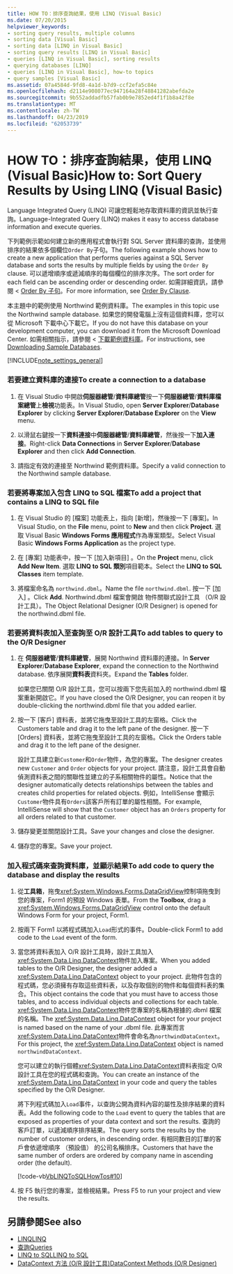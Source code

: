 ```yaml
---
title: HOW TO：排序查詢結果，使用 LINQ (Visual Basic)
ms.date: 07/20/2015
helpviewer_keywords:
- sorting query results, multiple columns
- sorting data [Visual Basic]
- sorting data [LINQ in Visual Basic]
- sorting query results [LINQ in Visual Basic]
- queries [LINQ in Visual Basic], sorting results
- querying databases [LINQ]
- queries [LINQ in Visual Basic], how-to topics
- query samples [Visual Basic]
ms.assetid: 07a4584d-9fd8-4a1d-b7d9-ccf2efa5c84e
ms.openlocfilehash: d2114e908077ec947164a28f48841282abefda2e
ms.sourcegitcommit: 9b552addadfb57fab0b9e7852ed4f1f1b8a42f8e
ms.translationtype: MT
ms.contentlocale: zh-TW
ms.lasthandoff: 04/23/2019
ms.locfileid: "62053739"
---
```

# <a name="how-to-sort-query-results-by-using-linq-visual-basic"></a><span data-ttu-id="53a83-102">HOW TO：排序查詢結果，使用 LINQ (Visual Basic)</span><span class="sxs-lookup"><span data-stu-id="53a83-102">How to: Sort Query Results by Using LINQ (Visual Basic)</span></span>
<span data-ttu-id="53a83-103">Language Integrated Query (LINQ) 可讓您輕鬆地存取資料庫的資訊並執行查詢。</span><span class="sxs-lookup"><span data-stu-id="53a83-103">Language-Integrated Query (LINQ) makes it easy to access database information and execute queries.</span></span>  
  
 <span data-ttu-id="53a83-104">下列範例示範如何建立新的應用程式會執行對 SQL Server 資料庫的查詢，並使用排序的結果依多個欄位`Order By`子句。</span><span class="sxs-lookup"><span data-stu-id="53a83-104">The following example shows how to create a new application that performs queries against a SQL Server database and sorts the results by multiple fields by using the `Order By` clause.</span></span> <span data-ttu-id="53a83-105">可以遞增順序或遞減順序的每個欄位的排序次序。</span><span class="sxs-lookup"><span data-stu-id="53a83-105">The sort order for each field can be ascending order or descending order.</span></span> <span data-ttu-id="53a83-106">如需詳細資訊，請參閱 < [Order By 子句](../../../../visual-basic/language-reference/queries/order-by-clause.md)。</span><span class="sxs-lookup"><span data-stu-id="53a83-106">For more information, see [Order By Clause](../../../../visual-basic/language-reference/queries/order-by-clause.md).</span></span>  
  
 <span data-ttu-id="53a83-107">本主題中的範例使用 Northwind 範例資料庫。</span><span class="sxs-lookup"><span data-stu-id="53a83-107">The examples in this topic use the Northwind sample database.</span></span> <span data-ttu-id="53a83-108">如果您的開發電腦上沒有這個資料庫，您可以從 Microsoft 下載中心下載它。</span><span class="sxs-lookup"><span data-stu-id="53a83-108">If you do not have this database on your development computer, you can download it from the Microsoft Download Center.</span></span> <span data-ttu-id="53a83-109">如需相關指示，請參閱 <<c0> [ 下載範例資料庫](../../../../framework/data/adonet/sql/linq/downloading-sample-databases.md)。</span><span class="sxs-lookup"><span data-stu-id="53a83-109">For instructions, see [Downloading Sample Databases](../../../../framework/data/adonet/sql/linq/downloading-sample-databases.md).</span></span>  
  
[!INCLUDE[note_settings_general](~/includes/note-settings-general-md.md)]  
  
### <a name="to-create-a-connection-to-a-database"></a><span data-ttu-id="53a83-110">若要建立資料庫的連接</span><span class="sxs-lookup"><span data-stu-id="53a83-110">To create a connection to a database</span></span>  
  
1. <span data-ttu-id="53a83-111">在 Visual Studio 中開啟**伺服器總管**/**資料庫總管**按一下**伺服器總管**/**資料庫檔案總管**上**檢視**功能表。</span><span class="sxs-lookup"><span data-stu-id="53a83-111">In Visual Studio, open **Server Explorer**/**Database Explorer** by clicking **Server Explorer**/**Database Explorer** on the **View** menu.</span></span>  
  
2. <span data-ttu-id="53a83-112">以滑鼠右鍵按一下**資料連接**中**伺服器總管**/**資料庫總管**，然後按一下**加入連接**。</span><span class="sxs-lookup"><span data-stu-id="53a83-112">Right-click **Data Connections** in **Server Explorer**/**Database Explorer** and then click **Add Connection**.</span></span>  
  
3. <span data-ttu-id="53a83-113">請指定有效的連接至 Northwind 範例資料庫。</span><span class="sxs-lookup"><span data-stu-id="53a83-113">Specify a valid connection to the Northwind sample database.</span></span>  
  
### <a name="to-add-a-project-that-contains-a-linq-to-sql-file"></a><span data-ttu-id="53a83-114">若要將專案加入包含 LINQ to SQL 檔案</span><span class="sxs-lookup"><span data-stu-id="53a83-114">To add a project that contains a LINQ to SQL file</span></span>  
  
1. <span data-ttu-id="53a83-115">在 Visual Studio 的 [檔案] 功能表上，指向 [新增]，然後按一下 [專案]。</span><span class="sxs-lookup"><span data-stu-id="53a83-115">In Visual Studio, on the **File** menu, point to **New** and then click **Project**.</span></span> <span data-ttu-id="53a83-116">選取 Visual Basic **Windows Forms 應用程式**作為專案類型。</span><span class="sxs-lookup"><span data-stu-id="53a83-116">Select Visual Basic **Windows Forms Application** as the project type.</span></span>  
  
2. <span data-ttu-id="53a83-117">在 [專案]  功能表中，按一下 [加入新項目] 。</span><span class="sxs-lookup"><span data-stu-id="53a83-117">On the **Project** menu, click **Add New Item**.</span></span> <span data-ttu-id="53a83-118">選取  **LINQ to SQL 類別**項目範本。</span><span class="sxs-lookup"><span data-stu-id="53a83-118">Select the **LINQ to SQL Classes** item template.</span></span>  
  
3. <span data-ttu-id="53a83-119">將檔案命名為 `northwind.dbml`。</span><span class="sxs-lookup"><span data-stu-id="53a83-119">Name the file `northwind.dbml`.</span></span> <span data-ttu-id="53a83-120">按一下 [加入] 。</span><span class="sxs-lookup"><span data-stu-id="53a83-120">Click **Add**.</span></span> <span data-ttu-id="53a83-121">Northwind.dbml 檔案會開啟 物件關聯式設計工具 （O/R 設計工具）。</span><span class="sxs-lookup"><span data-stu-id="53a83-121">The Object Relational Designer (O/R Designer) is opened for the northwind.dbml file.</span></span>  
  
### <a name="to-add-tables-to-query-to-the-or-designer"></a><span data-ttu-id="53a83-122">若要將資料表加入至查詢至 O/R 設計工具</span><span class="sxs-lookup"><span data-stu-id="53a83-122">To add tables to query to the O/R Designer</span></span>  
  
1. <span data-ttu-id="53a83-123">在 **伺服器總管**/**資料庫總管**，展開 Northwind 資料庫的連接。</span><span class="sxs-lookup"><span data-stu-id="53a83-123">In **Server Explorer**/**Database Explorer**, expand the connection to the Northwind database.</span></span> <span data-ttu-id="53a83-124">依序展開**資料表**資料夾。</span><span class="sxs-lookup"><span data-stu-id="53a83-124">Expand the **Tables** folder.</span></span>  
  
     <span data-ttu-id="53a83-125">如果您已關閉 O/R 設計工具，您可以按兩下您先前加入的 northwind.dbml 檔案重新開啟它。</span><span class="sxs-lookup"><span data-stu-id="53a83-125">If you have closed the O/R Designer, you can reopen it by double-clicking the northwind.dbml file that you added earlier.</span></span>  
  
2. <span data-ttu-id="53a83-126">按一下 [客戶] 資料表，並將它拖曳至設計工具的左窗格。</span><span class="sxs-lookup"><span data-stu-id="53a83-126">Click the Customers table and drag it to the left pane of the designer.</span></span> <span data-ttu-id="53a83-127">按一下 [Orders] 資料表，並將它拖曳至設計工具的左窗格。</span><span class="sxs-lookup"><span data-stu-id="53a83-127">Click the Orders table and drag it to the left pane of the designer.</span></span>  
  
     <span data-ttu-id="53a83-128">設計工具建立新`Customer`和`Order`物件，為您的專案。</span><span class="sxs-lookup"><span data-stu-id="53a83-128">The designer creates new `Customer` and `Order` objects for your project.</span></span> <span data-ttu-id="53a83-129">請注意，設計工具會自動偵測資料表之間的關聯性並建立的子系相關物件的屬性。</span><span class="sxs-lookup"><span data-stu-id="53a83-129">Notice that the designer automatically detects relationships between the tables and creates child properties for related objects.</span></span> <span data-ttu-id="53a83-130">例如，IntelliSense 會顯示`Customer`物件具有`Orders`該客戶所有訂單的屬性相關。</span><span class="sxs-lookup"><span data-stu-id="53a83-130">For example, IntelliSense will show that the `Customer` object has an `Orders` property for all orders related to that customer.</span></span>  
  
3. <span data-ttu-id="53a83-131">儲存變更並關閉設計工具。</span><span class="sxs-lookup"><span data-stu-id="53a83-131">Save your changes and close the designer.</span></span>  
  
4. <span data-ttu-id="53a83-132">儲存您的專案。</span><span class="sxs-lookup"><span data-stu-id="53a83-132">Save your project.</span></span>  
  
### <a name="to-add-code-to-query-the-database-and-display-the-results"></a><span data-ttu-id="53a83-133">加入程式碼來查詢資料庫，並顯示結果</span><span class="sxs-lookup"><span data-stu-id="53a83-133">To add code to query the database and display the results</span></span>  
  
1. <span data-ttu-id="53a83-134">從**工具箱**，拖曳<xref:System.Windows.Forms.DataGridView>控制項拖曳到您的專案，Form1 的預設 Windows 表單。</span><span class="sxs-lookup"><span data-stu-id="53a83-134">From the **Toolbox**, drag a <xref:System.Windows.Forms.DataGridView> control onto the default Windows Form for your project, Form1.</span></span>  
  
2. <span data-ttu-id="53a83-135">按兩下 Form1 以將程式碼加入`Load`形式的事件。</span><span class="sxs-lookup"><span data-stu-id="53a83-135">Double-click Form1 to add code to the `Load` event of the form.</span></span>  
  
3. <span data-ttu-id="53a83-136">當您將資料表加入 O/R 設計工具時，設計工具加入<xref:System.Data.Linq.DataContext>物件加入專案。</span><span class="sxs-lookup"><span data-stu-id="53a83-136">When you added tables to the O/R Designer, the designer added a <xref:System.Data.Linq.DataContext> object to your project.</span></span> <span data-ttu-id="53a83-137">此物件包含的程式碼，您必須擁有存取這些資料表，以及存取個別的物件和每個資料表的集合。</span><span class="sxs-lookup"><span data-stu-id="53a83-137">This object contains the code that you must have to access those tables, and to access individual objects and collections for each table.</span></span> <span data-ttu-id="53a83-138"><xref:System.Data.Linq.DataContext>物件您專案的名稱為根據的.dbml 檔案的名稱。</span><span class="sxs-lookup"><span data-stu-id="53a83-138">The <xref:System.Data.Linq.DataContext> object for your project is named based on the name of your .dbml file.</span></span> <span data-ttu-id="53a83-139">此專案而言<xref:System.Data.Linq.DataContext>物件會命名為`northwindDataContext`。</span><span class="sxs-lookup"><span data-stu-id="53a83-139">For this project, the <xref:System.Data.Linq.DataContext> object is named `northwindDataContext`.</span></span>  
  
     <span data-ttu-id="53a83-140">您可以建立的執行個體<xref:System.Data.Linq.DataContext>資料表指定 O/R 設計工具在您的程式碼和查詢。</span><span class="sxs-lookup"><span data-stu-id="53a83-140">You can create an instance of the <xref:System.Data.Linq.DataContext> in your code and query the tables specified by the O/R Designer.</span></span>  
  
     <span data-ttu-id="53a83-141">將下列程式碼加入`Load`事件，以查詢公開為資料內容的屬性及排序結果的資料表。</span><span class="sxs-lookup"><span data-stu-id="53a83-141">Add the following code to the `Load` event to query the tables that are exposed as properties of your data context and sort the results.</span></span> <span data-ttu-id="53a83-142">查詢的客戶訂單，以遞減順序排序結果。</span><span class="sxs-lookup"><span data-stu-id="53a83-142">The query sorts the results by the number of customer orders, in descending order.</span></span> <span data-ttu-id="53a83-143">有相同數目的訂單的客戶會依遞增順序 （預設值） 的公司名稱排序。</span><span class="sxs-lookup"><span data-stu-id="53a83-143">Customers that have the same number of orders are ordered by company name in ascending order (the default).</span></span>  
  
     [!code-vb[VbLINQToSQLHowTos#10](~/samples/snippets/visualbasic/VS_Snippets_VBCSharp/VbLINQtoSQLHowTos/VB/Form4.vb#10)]  
  
4. <span data-ttu-id="53a83-144">按 F5 執行您的專案，並檢視結果。</span><span class="sxs-lookup"><span data-stu-id="53a83-144">Press F5 to run your project and view the results.</span></span>  
  
## <a name="see-also"></a><span data-ttu-id="53a83-145">另請參閱</span><span class="sxs-lookup"><span data-stu-id="53a83-145">See also</span></span>

- [<span data-ttu-id="53a83-146">LINQ</span><span class="sxs-lookup"><span data-stu-id="53a83-146">LINQ</span></span>](../../../../visual-basic/programming-guide/language-features/linq/index.md)
- [<span data-ttu-id="53a83-147">查詢</span><span class="sxs-lookup"><span data-stu-id="53a83-147">Queries</span></span>](../../../../visual-basic/language-reference/queries/index.md)
- [<span data-ttu-id="53a83-148">LINQ to SQL</span><span class="sxs-lookup"><span data-stu-id="53a83-148">LINQ to SQL</span></span>](../../../../framework/data/adonet/sql/linq/index.md)
- [<span data-ttu-id="53a83-149">DataContext 方法 (O/R 設計工具)</span><span class="sxs-lookup"><span data-stu-id="53a83-149">DataContext Methods (O/R Designer)</span></span>](/visualstudio/data-tools/datacontext-methods-o-r-designer)

